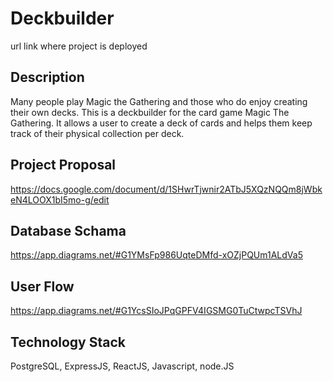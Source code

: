 # Deckbuilder
url link where project is deployed

## Description
Many people play Magic the Gathering and those who do enjoy creating their own decks.
This is a deckbuilder for the card game Magic The Gathering.
It allows a user to create a deck of cards and helps them keep track of their physical collection per deck.

## Project Proposal
https://docs.google.com/document/d/1SHwrTjwnir2ATbJ5XQzNQQm8jWbkeN4LOOX1bI5mo-g/edit

## Database Schama
https://app.diagrams.net/#G1YMsFp986UqteDMfd-xOZjPQUm1ALdVa5

## User Flow
https://app.diagrams.net/#G1YcsSIoJPqGPFV4IGSMG0TuCtwpcTSVhJ

## Technology Stack
PostgreSQL,
ExpressJS,
ReactJS,
Javascript,
node.JS